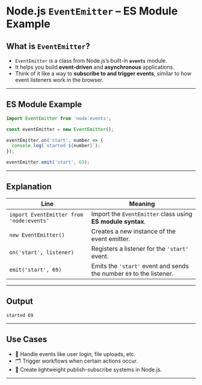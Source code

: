 #  Node.js `EventEmitter` – ES Module Example

##  What is `EventEmitter`?

- `EventEmitter` is a class from Node.js’s built-in **`events`** module.
- It helps you build **event-driven** and **asynchronous** applications.
- Think of it like a way to **subscribe to and trigger events**, similar to how event listeners work in the browser.

---

##  ES Module Example

```js
import EventEmitter from 'node:events';

const eventEmitter = new EventEmitter();

eventEmitter.on('start', number => {
  console.log(`started ${number}`);
});

eventEmitter.emit('start', 69);
````

---

##  Explanation

| Line                                     | Meaning                                                              |
| ---------------------------------------- | -------------------------------------------------------------------- |
| `import EventEmitter from 'node:events'` | Import the `EventEmitter` class using **ES module syntax**.          |
| `new EventEmitter()`                     | Creates a new instance of the event emitter.                         |
| `on('start', listener)`                  | Registers a listener for the `'start'` event.                        |
| `emit('start', 69)`                      | Emits the `'start'` event and sends the number `69` to the listener. |

---

##  Output

```
started 69
```

---

##  Use Cases

* 🔌 Handle events like user login, file uploads, etc.
* 🗂 Trigger workflows when certain actions occur.
* 🔁 Create lightweight publish-subscribe systems in Node.js.

---



